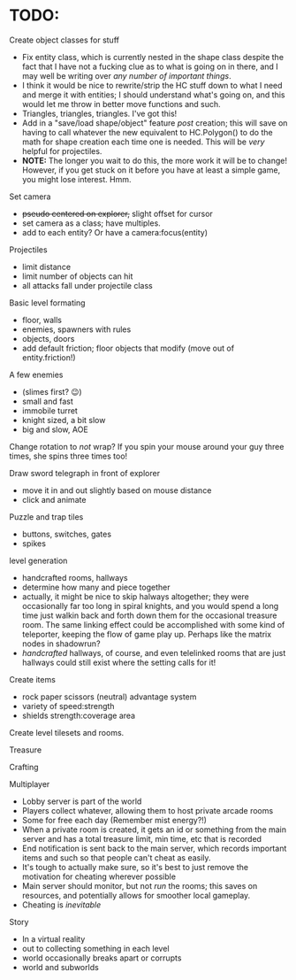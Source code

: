 # TODO:

Create object classes for stuff
- Fix entity class, which is currently nested in the shape class despite the fact that I have not a fucking clue as to what is going on in there, and I may well be writing over *any number of important things*.
- I think it would be nice to rewrite/strip the HC stuff down to what I need and merge it with entities; I should understand what's going on, and this would let me throw in better move functions and such.
- Triangles, triangles, triangles. I've got this!
- Add in a "save/load shape/object" feature *post* creation; this will save on having to call whatever the new equivalent to HC.Polygon() to do the math for shape creation each time one is needed. This will be *very* helpful for projectiles.
- **NOTE:** The longer you wait to do this, the more work it will be to change! However, if you get stuck on it before you have at least a simple game, you might lose interest. Hmm.

Set camera
- ~~pseudo centered on explorer,~~ slight offset for cursor
- set camera as a class; have multiples.
- add to each entity? Or have a camera:focus(entity)

Projectiles
 - limit distance
 - limit number of objects can hit
 - all attacks fall under projectile class

Basic level formating
- floor, walls
- enemies, spawners with rules
- objects, doors
- add default friction; floor objects that modify (move out of entity.friction!)

A few enemies
- (slimes first? :wink:)
- small and fast
- immobile turret
- knight sized, a bit slow
- big and slow, AOE
    
Change rotation to *not* wrap? If you spin your mouse around your guy three times, she spins three times too!

Draw sword telegraph in front of explorer
- move it in and out slightly based on mouse distance
- click and animate

Puzzle and trap tiles
- buttons, switches, gates
- spikes

level generation
- handcrafted rooms, hallways
- determine how many and piece together
- actually, it might be nice to skip halways altogether; they were occasionally far too long in spiral knights, and you would spend a long time just walkin back and forth down them for the occasional treasure room. The same linking effect could be accomplished with some kind of teleporter, keeping the flow of game play up. Perhaps like the matrix nodes in shadowrun?
- *handcrafted* hallways, of course, and even telelinked rooms that are just hallways could still exist where the setting calls for it!

Create items
- rock paper scissors (neutral) advantage system
- variety of speed:strength
- shields strength:coverage area
    
Create level tilesets and rooms.

Treasure

Crafting

Multiplayer
- Lobby server is part of the world
- Players collect whatever, allowing them to host private arcade rooms
- Some for free each day (Remember mist energy?!)
- When a private room is created, it gets an id or something from the main server and has a total treasure limit, min time, etc that is recorded
- End notification is sent back to the main server, which records important items and such so that people can't cheat as easily.
- It's tough to actually make sure, so it's best to just remove the motivation for cheating wherever possible
- Main server should monitor, but not *run* the rooms; this saves on resources, and potentially allows for smoother local gameplay.
- Cheating is *inevitable*

Story
- In a virtual reality
- out to collecting something in each level
- world occasionally breaks apart or corrupts
- world and subworlds    
